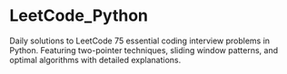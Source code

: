 # LeetCode_Python
Daily solutions to LeetCode 75 essential coding interview problems in Python. Featuring two-pointer techniques, sliding window patterns, and optimal algorithms with detailed explanations.
